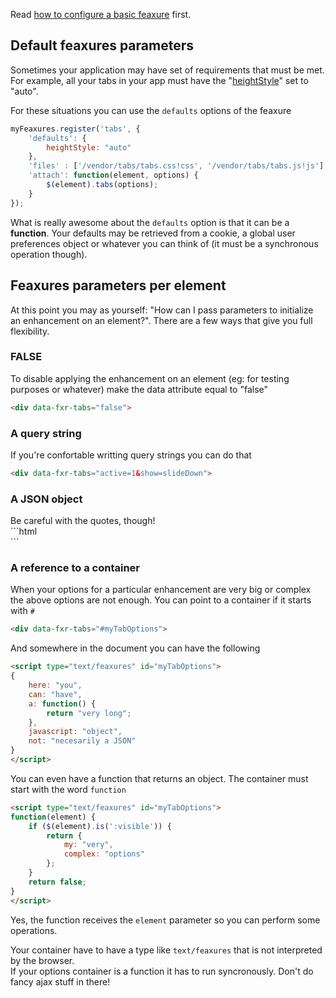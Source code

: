 Read <a href="Basic_feaxure">how to configure a basic feaxure</a> first.

## Default feaxures parameters
Sometimes your application may have set of requirements that must be met. For example, all your tabs in your app must have the "[heightStyle](http://api.jqueryui.com/tabs/#option-heightStyle)" set to "auto".

For these situations you can use the <code>defaults</code> options of the feaxure

```js
myFeaxures.register('tabs', {
	'defaults': {
		heightStyle: "auto"
	},
	'files' : ['/vendor/tabs/tabs.css!css', '/vendor/tabs/tabs.js!js'],
	'attach': function(element, options) {
		$(element).tabs(options);
	}
});
```
What is really awesome about the <code>defaults</code> option is that it can be a <strong>function</strong>. Your defaults may be retrieved from a cookie, a global user preferences object or whatever you can think of (it must be a synchronous operation though).

## Feaxures parameters per element
At this point you may as yourself: "How can I pass parameters to initialize an enhancement on an element?". There are a few ways that give you full flexibility.

### FALSE

To disable applying the enhancement on an element (eg: for testing purposes or whatever) make the data attribute equal to "false"
```html
<div data-fxr-tabs="false">
```

### A query string

If you're confortable writting query strings you can do that
```html
<div data-fxr-tabs="active=1&show=slideDown">
```

### A JSON object

<div class="alert">Be careful with the quotes, though!</div>
```html
<div data-fxr-tabs='{"active":1,"show": "slideDown"}'>
```

### A reference to a container

When your options for a particular enhancement are very big or complex the above options are not enough. You can point to a container if it starts with <code>#</code>
```html
<div data-fxr-tabs="#myTabOptions">
```
And somewhere in the document you can have the following
```html
<script type="text/feaxures" id="myTabOptions">
{
	here: "you",
	can: "have",
	a: function() {
		return "very long";
	},
	javascript: "object",
	not: "necesarily a JSON"
}
</script>
```

You can even have a function that returns an object. The container must start with the word <code>function</code>
```html
<script type="text/feaxures" id="myTabOptions">
function(element) {
	if ($(element).is(':visible')) {
		return {
			my: "very",
			complex: "options"
		};
	}
	return false;
}
</script>
```
Yes, the function receives the <code>element</code> parameter so you can perform some operations.

<div class="alert">Your container have to have a type like <code>text/feaxures</code> that is not interpreted by the browser.</div>
<div class="alert">If your options container is a function it has to run syncronously. Don't do fancy ajax stuff in there!</div>